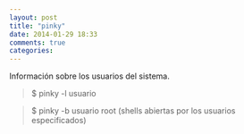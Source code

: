```yaml
---
layout: post
title: "pinky"
date: 2014-01-29 18:33
comments: true
categories: 
---
```

Información sobre los usuarios del sistema.

>$ pinky -l usuario 

>$ pinky -b usuario root (shells abiertas por los usuarios especificados)

